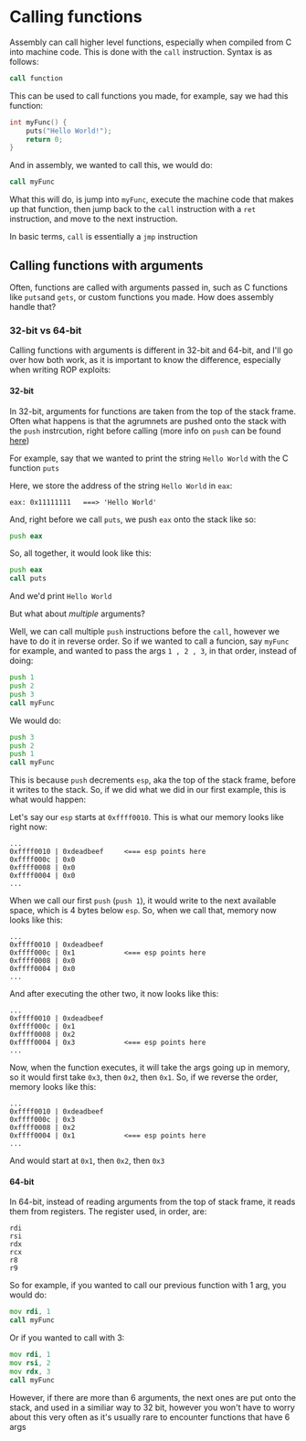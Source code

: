 # Calling functions

Assembly can call higher level functions, especially when compiled from C into machine code. This is done with the `call` instruction. Syntax is as follows:

```asm
call function
```

This can be used to call functions you made, for example, say we had this function:
```c
int myFunc() {
    puts("Hello World!");
    return 0;
}
```

And in assembly, we wanted to call this, we would do:

```asm
call myFunc
```

What this will do, is jump into `myFunc`, execute the machine code that makes up that function, then jump back to the `call` instruction with a `ret` instruction, and move to the next instruction. 

In basic terms, `call` is essentially a `jmp` instruction

## Calling functions with arguments

Often, functions are called with arguments passed in, such as C functions like `puts`and `gets`, or custom functions you made. How does assembly handle that?

### 32-bit vs 64-bit

Calling functions with arguments is different in 32-bit and 64-bit, and I'll go over how both work, as it is important to know the difference, especially when writing ROP exploits:

#### 32-bit

In 32-bit, arguments for functions are taken from the top of the stack frame. Often what happens is that the agrumnets are pushed onto the stack with the `push` instrcution, right before calling (more info on `push` can be found [here](https://github.com/sashaCTF/pwn-rev-notes/blob/master/reverse-engineering/assembly-language/dealing-with-data.md#push))

For example, say that we wanted to print the string `Hello World` with the C function `puts`

Here, we store the address of the string `Hello World` in `eax`:

```
eax: 0x11111111   ===> 'Hello World'
```

And, right before we call `puts`, we push `eax` onto the stack like so:

```asm
push eax
```

So, all together, it would look like this:

```asm
push eax
call puts
```

And we'd print `Hello World`

But what about *multiple* arguments?

Well, we can call multiple `push` instructions before the `call`, however we have to do it in reverse order. So if we wanted to call a funcion, say `myFunc` for example, and wanted to pass the args `1 , 2 , 3`, in that order, instead of doing:
```asm
push 1
push 2
push 3
call myFunc
```

We would do:
```asm
push 3
push 2
push 1
call myFunc
```

This is because `push` decrements `esp`, aka the top of the stack frame, before it writes to the stack. So, if we did what we did in our first example, this is what would happen:

Let's say our `esp` starts at `0xffff0010`. This is what our memory looks like right now:
```
...
0xffff0010 | 0xdeadbeef     <=== esp points here
0xffff000c | 0x0
0xffff0008 | 0x0
0xffff0004 | 0x0
...
```
When we call our first `push` (`push 1`), it would write to the next available space, which is 4 bytes below `esp`. So, when we call that, memory now looks like this:
```
...
0xffff0010 | 0xdeadbeef
0xffff000c | 0x1            <=== esp points here
0xffff0008 | 0x0
0xffff0004 | 0x0
...
```
And after executing the other two, it now looks like this:
```
...
0xffff0010 | 0xdeadbeef
0xffff000c | 0x1
0xffff0008 | 0x2
0xffff0004 | 0x3            <=== esp points here
...
```
Now, when the function executes, it will take the args going up in memory, so it would first take `0x3`, then `0x2`, then `0x1`. So, if we reverse the order, memory looks like this:
```
...
0xffff0010 | 0xdeadbeef
0xffff000c | 0x3
0xffff0008 | 0x2
0xffff0004 | 0x1            <=== esp points here
...
```
And would start at `0x1`, then `0x2`, then `0x3`

#### 64-bit

In 64-bit, instead of reading arguments from the top of stack frame, it reads them from registers. The register used, in order, are:
```
rdi
rsi
rdx
rcx
r8
r9
```
So for example, if you wanted to call our previous function with 1 arg, you would do:

```asm
mov rdi, 1
call myFunc
```
Or if you wanted to call with 3:
```asm
mov rdi, 1
mov rsi, 2
mov rdx, 3
call myFunc
```
However, if there are more than 6 arguments, the next ones are put onto the stack, and used in a similiar way to 32 bit, however you won't have to worry about this very often as it's usually rare to encounter functions that have 6 args

